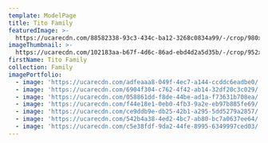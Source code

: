 ```yaml
---
template: ModelPage
title: Tito Family
featuredImage: >-
  https://ucarecdn.com/88582338-93c3-434c-ba12-3268c0834a99/-/crop/980x459/0,0/-/preview/
imageThumbnail: >-
  https://ucarecdn.com/102183aa-b67f-4d6c-86ad-ebd4d2a5d35b/-/crop/952x1001/117,0/-/preview/
firstName: Tito Family
collection: Family
imagePortfolio:
  - image: 'https://ucarecdn.com/adfeaaa8-049f-4ec7-a144-ccddc6eadbe0/'
  - image: 'https://ucarecdn.com/6904f304-c762-4f42-ab14-32df20c3c029/'
  - image: 'https://ucarecdn.com/058861dd-f8de-44be-ad1a-f73631b708ea/'
  - image: 'https://ucarecdn.com/f44e18e1-0eb0-4fb3-9a2e-eb97b885fe69/'
  - image: 'https://ucarecdn.com/ce9ddb9e-db25-42b1-a295-5dd5279a2857/'
  - image: 'https://ucarecdn.com/542b4a38-4ed2-4bc7-ab80-bc7a0637ee64/'
  - image: 'https://ucarecdn.com/c5e38fdf-9da2-44fe-8995-6349997ced03/'
---
```


